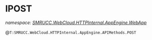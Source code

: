 ﻿# IPOST
_namespace: [SMRUCC.WebCloud.HTTPInternal.AppEngine.WebApp](./index.md)_

@``T:SMRUCC.WebCloud.HTTPInternal.AppEngine.APIMethods.POST``





